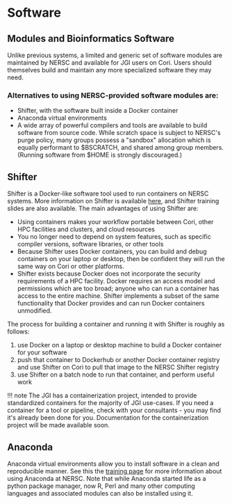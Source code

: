 # Software

## Modules and Bioinformatics Software

Unlike previous systems, a limited and generic set of software modules are
maintained by NERSC and available for JGI users on Cori. Users should
themselves build and maintain any more specialized software they may need.

### Alternatives to using NERSC-provided software modules are:

* Shifter, with the software built inside a Docker container
* Anaconda virtual environments
* A wide array of powerful compilers and tools are available
  to build software from source code. While scratch
  space is subject to NERSC's purge policy, many groups possess a
  "sandbox" allocation which is equally performant to \$BSCRATCH,
  and shared among group members. (Running software from $HOME is
  strongly discouraged.)

## Shifter

Shifter is a Docker-like software tool used to run containers on NERSC
systems. More information on Shifter is available
[here](../../programming/shifter/how-to-use.md), and Shifter
training slides are also available. The main advantages of using
Shifter are:

* Using containers makes your workflow portable between Cori, other
  HPC facilities and clusters, and cloud resources
* You no longer need to depend on system features, such as specific
  compiler versions, software libraries, or other tools
* Because Shifter uses Docker containers, you can build and debug
  containers on your laptop or desktop, then be confident they will
  run the same way on Cori or other platforms.
* Shifter exists because Docker does not incorporate the security
  requirements of a HPC facility. Docker requires an access model
  and permissions which are too broad; anyone who
  can run a container has access to the entire machine. Shifter
  implements a subset of the same functionality that
  Docker provides and can run Docker containers unmodified.

The process for building a container and running it with Shifter is
roughly as follows:

1. use Docker on a laptop or desktop machine to build a Docker
   container for your software
2. push that container to Dockerhub or another Docker container
   registry and use Shifter on Cori to pull that image to
   the NERSC Shifter registry
3. use Shifter on a batch node to run that container, and perform
   useful work

!!! note
	The JGI has a containerization project, intended to provide
	standardized containers for the majority of JGI use-cases. If you
	need a container for a tool or pipeline, check with your
	consultants - you may find it's already been done for
	you. Documentation for the containerization project will be made
	available soon.

## Anaconda

Anaconda virtual environments allow you to install software in a clean and
reproducible manner. See this the [training page](training.md) for more
information about using Anaconda at NERSC. Note that while Anaconda started
life as a python package manager, now R, Perl and many other computing
languages and associated modules can also be installed using it.
